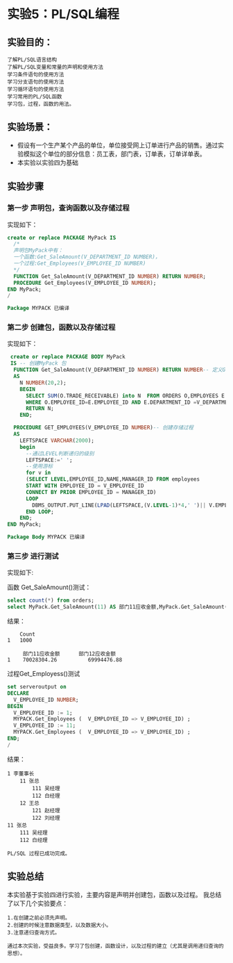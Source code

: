 # 实验5：PL/SQL编程

## 实验目的：

``` 
了解PL/SQL语言结构
了解PL/SQL变量和常量的声明和使用方法
学习条件语句的使用方法
学习分支语句的使用方法
学习循环语句的使用方法
学习常用的PL/SQL函数
学习包，过程，函数的用法。
```

## 实验场景：

- 假设有一个生产某个产品的单位，单位接受网上订单进行产品的销售。通过实验模拟这个单位的部分信息：员工表，部门表，订单表，订单详单表。
- 本实验以实验四为基础

## 实验步骤

### 第一步  声明包，查询函数以及存储过程

实现如下：

``` sql
create or replace PACKAGE MyPack IS
  /*
  声明包MyPack中有：
  一个函数:Get_SaleAmount(V_DEPARTMENT_ID NUMBER)，
  一个过程:Get_Employees(V_EMPLOYEE_ID NUMBER)
  */
  FUNCTION Get_SaleAmount(V_DEPARTMENT_ID NUMBER) RETURN NUMBER;
  PROCEDURE Get_Employees(V_EMPLOYEE_ID NUMBER);
END MyPack;
/

Package MYPACK 已编译
```

### 第二步  创建包，函数以及存储过程

实现如下：

``` sql
 create or replace PACKAGE BODY MyPack 
 IS -- 创建MyPack 包
  FUNCTION Get_SaleAmount(V_DEPARTMENT_ID NUMBER) RETURN NUMBER-- 定义Get_SaleAmount函数
  AS
    N NUMBER(20,2); 
    BEGIN
      SELECT SUM(O.TRADE_RECEIVABLE) into N  FROM ORDERS O,EMPLOYEES E
      WHERE O.EMPLOYEE_ID=E.EMPLOYEE_ID AND E.DEPARTMENT_ID =V_DEPARTMENT_ID;
      RETURN N;
    END;

  PROCEDURE GET_EMPLOYEES(V_EMPLOYEE_ID NUMBER)-- 创建存储过程
  AS
    LEFTSPACE VARCHAR(2000);
    begin
      --通过LEVEL判断递归的级别
      LEFTSPACE:=' ';
      --使用游标
      for v in
      (SELECT LEVEL,EMPLOYEE_ID,NAME,MANAGER_ID FROM employees
      START WITH EMPLOYEE_ID = V_EMPLOYEE_ID
      CONNECT BY PRIOR EMPLOYEE_ID = MANAGER_ID)
      LOOP
        DBMS_OUTPUT.PUT_LINE(LPAD(LEFTSPACE,(V.LEVEL-1)*4,' ')|| V.EMPLOYEE_ID||' '||v.NAME);
      END LOOP;
    END;
END MyPack;

Package Body MYPACK 已编译

```

### 第三步 进行测试

实现如下:

函数 Get_SaleAmount()测试：

``` sql
select count(*) from orders;
select MyPack.Get_SaleAmount(11) AS 部门11应收金额,MyPack.Get_SaleAmount(12) AS 部门12应收金额 from dual;
```

结果：
``` 
    Count
1   1000

```

``` 
     部门11应收金额      部门12应收金额
1    70028304.26	      69994476.88
```

过程Get_Employess()测试

``` sql
set serveroutput on
DECLARE
  V_EMPLOYEE_ID NUMBER;    
BEGIN
  V_EMPLOYEE_ID := 1;
  MYPACK.Get_Employees (  V_EMPLOYEE_ID => V_EMPLOYEE_ID) ;  
  V_EMPLOYEE_ID := 11;
  MYPACK.Get_Employees (  V_EMPLOYEE_ID => V_EMPLOYEE_ID) ;    
END;
/

```
结果：

``` 
1 李董事长
    11 张总
        111 吴经理
        112 白经理
    12 王总
        121 赵经理
        122 刘经理
11 张总
    111 吴经理
    112 白经理

PL/SQL 过程已成功完成。

```

## 实验总结

本实验基于实验四进行实验，主要内容是声明并创建包，函数以及过程。
我总结了以下几个实验要点：
```
1.在创建之前必须先声明。
2.创建的时候注意数据类型，以及数据大小。
3.注意递归查询方式。

通过本次实验，受益良多。学习了包创建，函数设计，以及过程的建立（尤其是调用递归查询的思想）。
```
